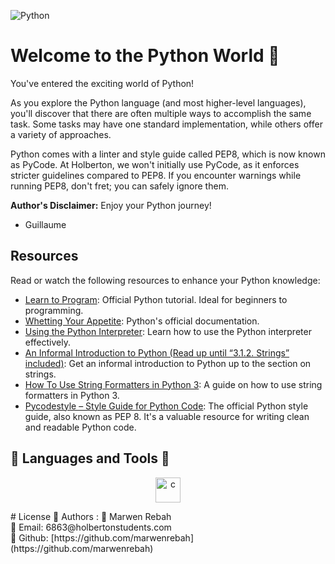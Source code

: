![Python](https://raw.githubusercontent.com/nitin21897/Hello-World/master/nitin.png)
# Welcome to the Python World 🐍
You've entered the exciting world of Python!

As you explore the Python language (and most higher-level languages), you'll discover that there are often multiple ways to accomplish the same task. Some tasks may have one standard implementation, while others offer a variety of approaches.

Python comes with a linter and style guide called PEP8, which is now known as PyCode. At Holberton, we won't initially use PyCode, as it enforces stricter guidelines compared to PEP8. If you encounter warnings while running PEP8, don't fret; you can safely ignore them.

**Author's Disclaimer:** Enjoy your Python journey!

- Guillaume

## Resources
Read or watch the following resources to enhance your Python knowledge:

- [Learn to Program](https://docs.python.org/3/tutorial/index.html): Official Python tutorial. Ideal for beginners to programming.
- [Whetting Your Appetite](https://docs.python.org/3/): Python's official documentation.
- [Using the Python Interpreter](https://docs.python.org/3/tutorial/interpreter.html): Learn how to use the Python interpreter effectively.
- [An Informal Introduction to Python (Read up until “3.1.2. Strings” included)](https://docs.python.org/3/tutorial/introduction.html): Get an informal introduction to Python up to the section on strings.
- [How To Use String Formatters in Python 3](https://realpython.com/python-f-strings/#f-strings-a-new-and-improved-way-to-format-strings-in-python): A guide on how to use string formatters in Python 3.
- [Pycodestyle – Style Guide for Python Code](https://www.python.org/dev/peps/pep-0008/): The official Python style guide, also known as PEP 8. It's a valuable resource for writing clean and readable Python code.
## :toolbox: Languages and Tools 🧰

<p align="center">
  <a href="https://www.python.org/" target="_blank" rel="noreferrer">
    <img src="https://upload.wikimedia.org/wikipedia/commons/thumb/0/0a/Python.svg/640px-Python.svg.png" alt="c" width="40" height="40"/> 
</a>
</p>
# License 👥
Authors :
🚀 Marwen Rebah<br>
📧 Email: 6863@holbertonstudents.com<br>
👻 Github: [https://github.com/marwenrebah](https://github.com/marwenrebah)<br>
